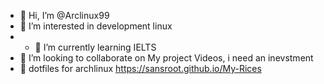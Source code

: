 - 👋 Hi, I’m @Arclinux99
- 👀 I’m interested in development linux 
- - 🌱 I’m currently learning IELTS
- 💞️ I’m looking to collaborate on My project Videos, i need an inevstment 
- 🥞 dotfiles for archlinux https://sansroot.github.io/My-Rices
  
<!---
Arclinux99/Arclinux99 is a ✨ special ✨ repository because its `README.md` (this file) appears on your GitHub profile.
You can click the Preview link to take a look at your changes.
--->
